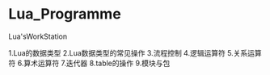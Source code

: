 # Lua_Programme
Lua'sWorkStation

1.Lua的数据类型
2.Lua数据类型的常见操作
3.流程控制
4.逻辑运算符
5.关系运算符
6.算术运算符
7.迭代器
8.table的操作
9.模块与包
